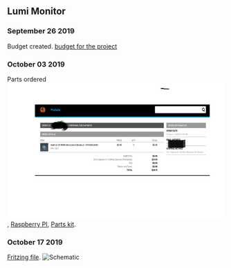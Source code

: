 Lumi Monitor
------------

### September 26 2019
Budget created.
[budget for the project](https://github.com/Abdirashid-Yusuf/Lumi-monitor/blob/master/Documentation/Abdirashid's%20Budget.pdf)
### October 03 2019
Parts ordered
![proof of sensor order](https://github.com/Abdirashid-Yusuf/Lumi-monitor/blob/master/Images/proofPic.png), 
[Raspberry PI](https://github.com/Abdirashid-Yusuf/Lumi-monitor/blob/master/Images/RaspberPI.HEIC),
[Parts kit](https://github.com/Abdirashid-Yusuf/Lumi-monitor/blob/master/Images/Parts%20kit.png).
### October 17 2019

[Fritzing file](https://github.com/Abdirashid-Yusuf/Lumi-monitor/tree/master/Electronics).
![Schematic](https://github.com/Abdirashid-Yusuf/Lumi-monitor/tree/master/Electronics)
